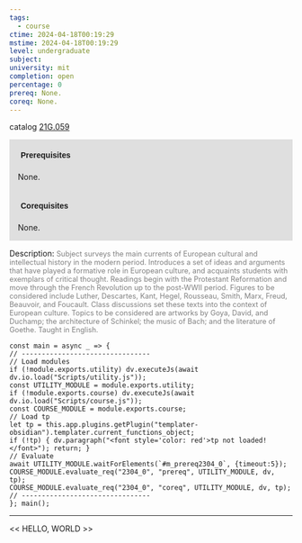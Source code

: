 ```yaml
---
tags:
  - course
ctime: 2024-04-18T00:19:29
mstime: 2024-04-18T00:19:29
level: undergraduate
subject: 
university: mit
completion: open
percentage: 0
prereq: None.
coreq: None.
---
```


catalog [21G.059](http://student.mit.edu/catalog/m21Ga.html#21G.059)

<span style="display: block; padding: 15px; background-color: rgb(100, 100, 100, 0.2);"><font id="m_prereq2304_0" style="display: block; font-family: Arial, sans-serif; font-weight: bold; padding: 5px">Prerequisites</font><br><span id="prereq2304_0">None.</span></span>
<span style="display: block; padding: 15px; background-color: rgb(100, 100, 100, 0.2);"><font id="m_coreq2304_0" style="display: block; font-family: Arial, sans-serif; font-weight: bold; padding: 5px">Corequisites</font><br><span id="coreq2304_0">None.</span></span>

<font style="">Description:</font>
<font style="color: grey; font-size: 0.8rem;">Subject surveys the main currents of European cultural and intellectual history in the modern period. Introduces a set of ideas and arguments that have played a formative role in European culture, and acquaints students with exemplars of critical thought. Readings begin with the Protestant Reformation and move through the French Revolution up to the post-WWII period. Figures to be considered include Luther, Descartes, Kant, Hegel, Rousseau, Smith, Marx, Freud, Beauvoir, and Foucault. Class discussions set these texts into the context of European culture. Topics to be considered are artworks by Goya, David, and Duchamp; the architecture of Schinkel; the music of Bach; and the literature of Goethe. Taught in English.</font>

```dataviewjs
const main = async _ => {
// --------------------------------
// Load modules
if (!module.exports.utility) dv.executeJs(await dv.io.load("Scripts/utility.js"));
const UTILITY_MODULE = module.exports.utility;
if (!module.exports.course) dv.executeJs(await dv.io.load("Scripts/course.js"));
const COURSE_MODULE = module.exports.course;
// Load tp
let tp = this.app.plugins.getPlugin("templater-obsidian").templater.current_functions_object;
if (!tp) { dv.paragraph("<font style='color: red'>tp not loaded!</font>"); return; }
// Evaluate
await UTILITY_MODULE.waitForElements(`#m_prereq2304_0`, {timeout:5});
COURSE_MODULE.evaluate_req("2304_0", "prereq", UTILITY_MODULE, dv, tp);
COURSE_MODULE.evaluate_req("2304_0", "coreq", UTILITY_MODULE, dv, tp);
// --------------------------------
}; main();
```

---

<< HELLO, WORLD >>
